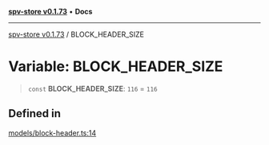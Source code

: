 [**spv-store v0.1.73**](../README.md) • **Docs**

***

[spv-store v0.1.73](../globals.md) / BLOCK\_HEADER\_SIZE

# Variable: BLOCK\_HEADER\_SIZE

> `const` **BLOCK\_HEADER\_SIZE**: `116` = `116`

## Defined in

[models/block-header.ts:14](https://github.com/bitcoin-sv/spv-store/blob/9735342843cd2ea4b04983988f1fa98b59c98947/src/models/block-header.ts#L14)
